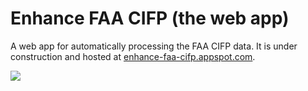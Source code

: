 # Enhance FAA CIFP (the web app)

A web app for automatically processing the FAA CIFP data. It is under
construction and hosted at
[enhance-faa-cifp.appspot.com](http://enhance-faa-cifp.appspot.com).

![](https://github.com/wallaceicy06/webapp-enhance-faa-cifp/workflows/Go%20Tests/badge.svg)
